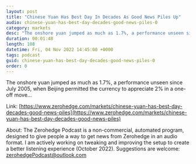 ```yaml
---
layout: post
title: "Chinese Yuan Has Best Day In Decades As Good News Piles Up"
audio: chinese-yuan-has-best-day-decades-good-news-piles-0
category: markets
desc: "The onshore yuan jumped as much as 1.7%, a performance unseen since July 2005, when Beijing permitted the currency to appreciate 2% in a one-off move..."
duration: 00:01:48
length: 108
datetime: Fri, 04 Nov 2022 14:45:00 +0000
tags: podcast
guid: chinese-yuan-has-best-day-decades-good-news-piles-0
order: 0
---
```

The onshore yuan jumped as much as 1.7%, a performance unseen since July 2005, when Beijing permitted the currency to appreciate 2% in a one-off move...

Link: [https://www.zerohedge.com/markets/chinese-yuan-has-best-day-decades-good-news-piles](https://www.zerohedge.com/markets/chinese-yuan-has-best-day-decades-good-news-piles)

About: The Zerohedge Podcast is a non-commercial, automated program, designed to give people a way to get news from Zerohedge in an audio format.  I am actively working on tweaking and improving the setup to create a better listening experience (October 2022).  Suggestions are welcome: [zerohedgePodcast@outlook.com](mailto:zerohedgePodcast@outlook.com)